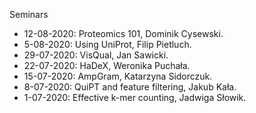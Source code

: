 Seminars

 - 12-08-2020: Proteomics 101, Dominik Cysewski.
 - 5-08-2020: Using UniProt, Filip Pietluch.
 - 29-07-2020: VisQual, Jan Sawicki.
 - 22-07-2020: HaDeX, Weronika Puchała.
 - 15-07-2020: AmpGram, Katarzyna Sidorczuk.
 - 8-07-2020: QuiPT and feature filtering, Jakub Kała.
 - 1-07-2020: Effective k-mer counting, Jadwiga Słowik.
